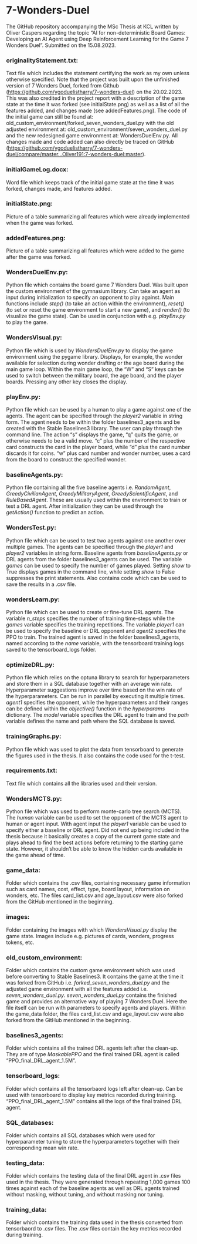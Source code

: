 # 7-Wonders-Duel

The GitHub repository accompanying the MSc Thesis at KCL written by Oliver Caspers regarding the topic “AI for non-deterministic Board Games: Developing an AI Agent using Deep Reinforcement Learning for the Game 7 Wonders Duel”. Submitted on the 15.08.2023.

### originalityStatement.txt: 
Text file which includes the statement certifying the work as my own unless otherwise specified. Note that the project was built upon the unfinished version of 7 Wonders Duel, forked from Github (https://github.com/ygoduelistharry/7-wonders-duel) on the 20.02.2023. This was also credited in the project report with a description of the game state at the time it was forked (see initialState.png) as well as a list of all the features added, and changes made (see addedFeatures.png). The code of the initial game can still be found at: old_custom_environment/forked_seven_wonders_duel.py with the old adjusted environment at: old_custom_environment/seven_wonders_duel.py and the new redesigned game environment at: WondersDuelEnv.py. All changes made and code added can also directly be traced on GitHub (https://github.com/ygoduelistharry/7-wonders-duel/compare/master...Oliver191:7-wonders-duel:master).

### initialGameLog.docx: 
Word file which keeps track of the initial game state at the time it was forked, changes made, and features added.

### initialState.png:
Picture of a table summarizing all features which were already implemented when the game was forked.

### addedFeatures.png:
Picture of a table summarizing all features which were added to the game after the game was forked.

### WondersDuelEnv.py:
Python file which contains the board game 7 Wonders Duel. Was built upon the custom environment of the gymnasium library. Can take an agent as input during initialization to specify an opponent to play against. Main functions include *step()* (to take an action within the environment), *reset()* (to set or reset the game environment to start a new game), and *render()* (to visualize the game state). Can be used in conjunction with e.g. *playEnv.py* to play the game.

### WondersVisual.py:
Python file which is used by *WondersDuelEnv.py* to display the game environment using the pygame library. Displays, for example, the wonder available for selection during wonder drafting or the age board during the main game loop. Within the main game loop, the “W” and “S” keys can be used to switch between the military board, the age board, and the player boards. Pressing any other key closes the display. 

### playEnv.py:
Python file which can be used by a human to play a game against one of the agents. The agent can be specified through the *player2* variable in string form. The agent needs to be within the folder baselines3_agents and be created with the Stable Baselines3 library. The user can play through the command line. The action “s” displays the game, “q” quits the game, or otherwise needs to be a valid move. “c” plus the number of the respective card constructs the card in the player board, while “d” plus the card number discards it for coins. “w” plus card number and wonder number, uses a card from the board to construct the specified wonder. 

### baselineAgents.py:
Python file containing all the five baseline agents i.e. *RandomAgent*, *GreedyCivilianAgent*, *GreedyMilitaryAgent*, *GreedyScientificAgent*, and *RuleBasedAgent*. These are usually used within the environment to train or test a DRL agent. After initialization they can be used through the *getAction()* function to predict an action. 

### WondersTest.py:
Python file which can be used to test two agents against one another over multiple games. The agents can be specified through the *player1* and *player2* variables in string form. Baseline agents from *baselineAgents.py* or DRL agents from the folder baselines3_agents can be used. The variable *games* can be used to specify the number of games played. Setting *show* to True displays games in the command line, while setting *show* to False suppresses the print statements. Also contains code which can be used to save the results in a .csv file. 

### wondersLearn.py:
Python file which can be used to create or fine-tune DRL agents. The variable *n_steps* specifies the number of training time-steps while the *games* variable specifies the training repetitions. The variable *player1* can be used to specify the baseline or DRL opponent and *agent2* specifies the PPO to train. The trained agent is saved in the folder baselines3_agents, named according to the *name* variable, with the tensorboard training logs saved to the tensorboard_logs folder.

### optimizeDRL.py:
Python file which relies on the optuna library to search for hyperparameters and store them in a SQL database together with an average win rate. Hyperparameter suggestions improve over time based on the win rate of the hyperparameters. Can be run in parallel by executing it multiple times. *agent1* specifies the opponent, while the hyperparameters and their ranges can be defined within the *objective()* function in the *hyperparams* dictionary. The *model* variable specifies the DRL agent to train and the *path* variable defines the name and path where the SQL database is saved. 

### trainingGraphs.py:
Python file which was used to plot the data from tensorboard to generate the figures used in the thesis. It also contains the code used for the t-test. 

### requirements.txt:
Text file which contains all the libraries used and their version.

### WondersMCTS.py:
Python file which was used to perform monte-carlo tree search (MCTS). The *human* variable can be used to set the opponent of the MCTS agent to human or agent input. With agent input the *player1* variable can be used to specify either a baseline or DRL agent. Did not end up being included in the thesis because it basically creates a copy of the current game state and plays ahead to find the best actions before returning to the starting game state. However, it shouldn’t be able to know the hidden cards available in the game ahead of time. 

### game_data:
Folder which contains the .csv files, containing necessary game information such as card names, cost, effect, type, board layout, information on wonders, etc. The files card_list.csv and age_layout.csv were also forked from the GitHub mentioned in the beginning. 

### images:
Folder containing the images with which *WondersVisual.py* display the game state. Images include e.g. pictures of cards, wonders, progress tokens, etc.

### old_custom_environment:
Folder which contains the custom game environment which was used before converting to Stable Baselines3. It contains the game at the time it was forked from GitHub i.e. *forked_seven_wonders_duel.py* and the adjusted game environment with all the features added i.e. *seven_wonders_duel.py*. *seven_wonders_duel.py* contains the finished game and provides an alternative way of playing 7 Wonders Duel. Here the file itself can be run with parameters to specify agents and players. Within the game_data folder, the files card_list.csv and age_layout.csv were also forked from the GitHub mentioned in the beginning. 

### baselines3_agents:
Folder which contains all the trained DRL agents left after the clean-up. They are of type *MaskablePPO* and the final trained DRL agent is called “PPO_final_DRL_agent_1.5M”. 

### tensorboard_logs:
Folder which contains all the tensorbaord logs left after clean-up. Can be used with tensorboard to display key metrics recorded during training. “PPO_final_DRL_agent_1.5M” contains all the logs of the final trained DRL agent. 

### SQL_databases:
Folder which contains all SQL databases which were used for hyperparameter tuning to store the hyperparameters together with their corresponding mean win rate. 

### testing_data:
Folder which contains the testing data of the final DRL agent in .csv files used in the thesis. They were generated through repeating 1,000 games 100 times against each of the baseline agents as well as DRL agents trained without masking, without tuning, and without masking nor tuning.

### training_data: 
Folder which contains the training data used in the thesis converted from tensorbaord to .csv files. The .csv files contain the key metrics recorded during training. 
